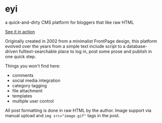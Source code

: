 # eyi
a quick-and-dirty CMS platform for bloggers that like raw HTML

[See it in action](http://eyi.vybeauregard.net)

Originally created in 2002 from a minimalist FrontPage design, this platform evolved over the years from a simple text include script to a database-driven fulltext-searchable place to log in, post some prose and publish in one quick step.

Things you won't find here:

* comments
* social media integration
* category tagging
* file attachment
* templates
* multiple user control

All post formatting is done in raw HTML by the author. Image support via manual upload and `img src="image.gif"` tags in the post.
